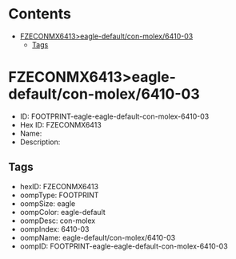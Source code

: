 



Contents
========

* [FZECONMX6413>eagle-default/con-molex/6410-03](#fzeconmx6413eagle-defaultcon-molex6410-03)
	* [Tags](#tags)

# FZECONMX6413>eagle-default/con-molex/6410-03

- ID: FOOTPRINT-eagle-eagle-default-con-molex-6410-03
- Hex ID: FZECONMX6413
- Name: 
- Description: 

## Tags

- hexID: FZECONMX6413
- oompType: FOOTPRINT
- oompSize: eagle
- oompColor: eagle-default
- oompDesc: con-molex
- oompIndex: 6410-03
- oompName: eagle-default/con-molex/6410-03
- oompID: FOOTPRINT-eagle-eagle-default-con-molex-6410-03
